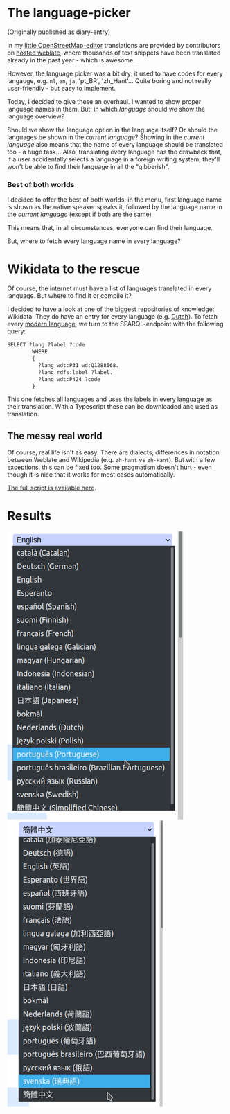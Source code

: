 # The language-picker

(Originally published as diary-entry)


In my [little OpenStreetMap-editor](https://mapcomplete.osm.be) translations are provided by contributors on [hosted weblate](https://hosted.weblate.org/projects/mapcomplete/), where thousands of text snippets have been translated already in the past year - which is awesome. 

However, the language picker was a bit dry: it used to have codes for every langauge, e.g. `nl`, `en`, `ja`, 'pt_BR', 'zh_Hant'... Quite boring and not really user-friendly - but easy to implement.

Today, I decided to give these an overhaul. I wanted to show proper language names in them. But: in which _language_ should we show the language overview?

Should we show the language option in the language itself? Or should the languages be shown in the _current language_? Showing in the _current language_ also means that the name of every language should be translated too - a huge task... Also, translating every language has the drawback that, if a user accidentally selects a language in a foreign writing system, they'll won't be able to find their language in all the "gibberish".

### Best of both worlds

I decided to offer the best of both worlds: in the menu, first language name is shown as the native speaker speaks it, followed by the language name in the _current language_ (except if both are the same)

This means that, in all circumstances, everyone can find their language.

But, where to fetch every language name in every language?

# Wikidata to the rescue

Of course, the internet must have a list of languages translated in every language. But where to find it or compile it?

I decided to have a look at one of the biggest repositories of knowledge: Wikidata. They do have an entry for every language (e.g. [Dutch](https://www.wikidata.org/wiki/Q7411)). To fetch every [modern language](https://www.wikidata.org/wiki/Q1288568), we turn to the SPARQL-endpoint with the following query:

``` sparql
SELECT ?lang ?label ?code
        WHERE
        {
          ?lang wdt:P31 wd:Q1288568.
          ?lang rdfs:label ?label.
          ?lang wdt:P424 ?code
        } 
```

This one fetches all languages and uses the labels in every language as their translation. With a Typescript these can be downloaded and used as translation.

## The messy real world

Of course, real life isn't as easy. There are dialects, differences in notation between Weblate and Wikipedia (e.g. `zh-hant` vs `zh-Hant`). But with a few exceptions, this can be fixed too. Some pragmatism doesn't hurt - even though it is nice that it works for most cases automatically.

[The full script is available here](https://github.com/pietervdvn/MapComplete/blob/develop/scripts/fetchLanguages.ts). 

# Results

![](./Language-picker-english.png)
![](./Language-picker-Chinese.png)
